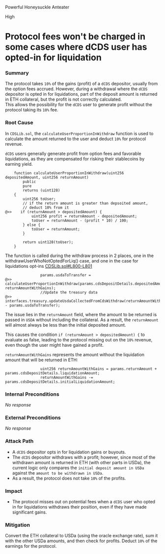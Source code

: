 Powerful Honeysuckle Anteater

High

# Protocol fees won't be charged in some cases where dCDS user has opted-in for liquidation

### Summary
The protocol takes `10%` of the gains (profit) of a `dCDS` depositor, usually from the option fees accrued. However, during a withdrawal where the `dCDS` depositor is opted in for liquidations, part of the deposit amount is returned in ETH collateral, but the profit is not correctly calculated.  
This allows the possibility for the `dCDS` user to generate profit without the protocol taking its `10%` fee.

### Root Cause

In `CDSLib.sol`, the `calculateUserProportionInWithdraw` function is used to calculate the amount returned to the user and deduct `10%` for protocol revenue.

`dCDS` users generally generate profit from option fees and favorable liquidations, as they are compensated for risking their stablecoins by earning yield.
```solidity
    function calculateUserProportionInWithdraw(uint256 depositedAmount, uint256 returnAmount)
        public
        pure
        returns (uint128)
    {
        uint256 toUser;
        // if the return amount is greater than depsoited amount,
        // deduct 10% from it
@>>    if (returnAmount > depositedAmount) {
            uint256 profit = returnAmount - depositedAmount;
            toUser = returnAmount - (profit * 10) / 100;
        } else {
            toUser = returnAmount;
        }

        return uint128(toUser);
    }
```

The function is called during the withdraw process in 2 places, one in the withdrawUserWhoNotOptedForLiq() case, and one in the case for liquidations opt-ins [CDSLib.sol#L800-L801](https://github.com/sherlock-audit/2024-11-autonomint/blob/0d324e04d4c0ca306e1ae4d4c65f0cb9d681751b/Blockchain/Blockchian/contracts/lib/CDSLib.sol#L800-L801)
```solidity
                params.usdaToTransfer =
@>>                 calculateUserProportionInWithdraw(params.cdsDepositDetails.depositedAmount, returnAmountWithGains);
                //Update the treasury data
@>>            interfaces.treasury.updateUsdaCollectedFromCdsWithdraw(returnAmountWithGains - params.usdaToTransfer);
```

The issue lies in the `returnAmount` field, where the amount to be returned is passed in `USDA` without including the collateral. As a result, the `returnAmount` will almost always be less than the initial deposited amount.  

This causes the condition `if (returnAmount > depositedAmount) {` to evaluate as false, leading to the protocol missing out on the `10%` revenue, even though the user might have gained a profit.

`returnAmountWithGains` represents the amount without the liquidation amount that will be returned in ETH:
```solidity
                uint256 returnAmountWithGains = params.returnAmount + params.cdsDepositDetails.liquidationAmount;
                returnAmountWithGains -= params.cdsDepositDetails.initialLiquidationAmount;
```
### Internal Preconditions
_No response_

### External Preconditions
_No response_

### Attack Path
- A `dCDS` depositor opts in for liquidation gains or buyouts.
- The `dCDS` depositor withdraws with a profit; however, since most of the withdrawn amount is returned in ETH (with other parts in USDa), the current logic only compares the `initial deposit amount in USDa` against the `amount to be withdrawn in USDa`.  
- As a result, the protocol does not take `10%` of the profits.

### Impact
- The protocol misses out on potential fees when a `dCDS` user who opted in for liquidations withdraws their position, even if they have made significant gains.

### Mitigation
Convert the ETH collateral to USDa (using the oracle exchange rate), sum it with the other USDa amounts, and then check for profits. Deduct `10%` of the earnings for the protocol.